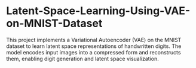 # Latent-Space-Learning-Using-VAE-on-MNIST-Dataset
This project implements a Variational Autoencoder (VAE) on the MNIST dataset to learn latent space representations of handwritten digits. The model encodes input images into a compressed form and reconstructs them, enabling digit generation and latent space visualization.
